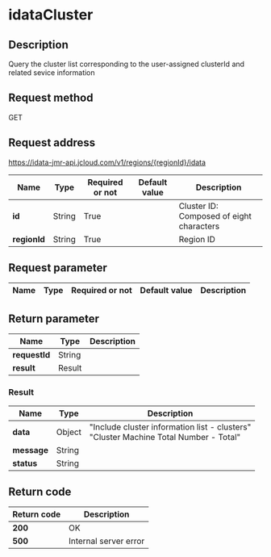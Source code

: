 # idataCluster


## Description
Query the cluster list corresponding to the user-assigned clusterId and related sevice information

## Request method
GET

## Request address
https://idata-jmr-api.jcloud.com/v1/regions/{regionId}/idata

|Name|Type|Required or not|Default value|Description|
|---|---|---|---|---|
|**id**|String|True||Cluster ID: Composed of eight characters|
|**regionId**|String|True||Region ID|

## Request parameter
|Name|Type|Required or not|Default value|Description|
|---|---|---|---|---|


## Return parameter
|Name|Type|Description|
|---|---|---|
|**requestId**|String||
|**result**|Result||


### Result
|Name|Type|Description|
|---|---|---|
|**data**|Object|"Include cluster information list - clusters"<br>"Cluster Machine Total Number - Total"<br>|
|**message**|String||
|**status**|String||

## Return code
|Return code|Description|
|---|---|
|**200**|OK|
|**500**|Internal server error|
